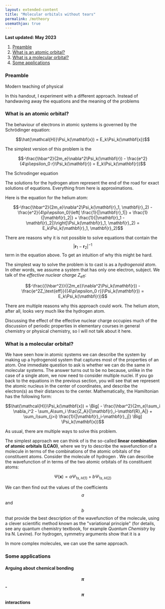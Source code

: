 ```yaml
---
layout: extended-content
title: "Molecular orbitals without tears"
permalink: /motheory
usemathjax: true
---
```


__Last updated: May 2023__

1. [Preamble](#preamble)
2. [What is an atomic orbital?](#atomic_orbitals)
3. [What is a molecular orbital?](#molecular_orbitals)
4. [Some applications](#applications)

<a name="preamble"></a>

### Preamble

Modern teaching of physical

In this handout, I experiment with a different approach. Instead of
handwaving away the equations and the meaning of the problems

<a name="atomic_orbitals"></a>

### What is an atomic orbital?

The behaviour of electrons in atomic systems is governed by the
Schrödinger equation:

$$\hat{\mathcal{H}}\Psi_k(\mathbf{x}) = E_k\Psi_k(\mathbf{x})$$

The simplest version of this problem is the

$$-\frac{\hbar^2}{2m_e}\nabla^2\Psi_k(\mathbf{r}) - \frac{e^2}{4\pi\epsilon_0 r}\Psi_k(\mathbf{r}) = E_k\Psi_k(\mathbf{r})$$

The Schrodinger equation

The solutions for the hydrogen atom represent the end of the road for exact solutions of equations. Everything from here is approximations.

Here is the equation for the helium atom:

$$-\frac{\hbar^2}{2m_e}\nabla^2\Psi_k(\mathbf{r}_1, \mathbf{r}_2) - \frac{e^2}{4\pi\epsilon_0}\left[ \frac{1}{|\mathbf{r}_1|} + \frac{1}{|\mathbf{r}_2|} + \frac{1}{|\mathbf{r}_1 - \mathbf{r}_2|}\right]\Psi_k(\mathbf{r}_1, \mathbf{r}_2) 
= E_k\Psi_k(\mathbf{r}_1, \mathbf{r}_2)$$

There are reasons why it is not possible to solve equations that contain
the $$|\mathbf{r}_1-\mathbf{r}_2|^{-1}$$ term in the equation above. To get an intuition of why this might be hard.

The simplest way to solve the problem is to cast is as a *hydrogenoid*
atom. In other words, we assume a system that has only one electron,
subject. We talk of the *effective nuclear charge* $Z_\text{eff}$:

$$-\frac{{\hbar^2}}{{2m_e}}\nabla^2\Psi_k(\mathbf{r}) - \frac{e^2Z_\text{eff}}{{4\pi\epsilon_0 r}}\Psi_k(\mathbf{r}) = E_k\Psi_k(\mathbf{r})$$

There are multiple reasons why this approach could work. The helium
atom, after all, looks very much like the hydrogen atom. 

Discussing the effect of the effective nuclear charge occupies much of the discussion of periodic properties in elementary courses in general chemistry or physical chemistry, so I will not talk about it here.

<a name="molecular_orbitals"></a>

### What is a molecular orbital?

We have seen how in atomic systems we can describe the system by making
up a hydrogenoid system that captures most of the properties of an atom.
One immediate question to ask is whether we can do the same in molecular
systems. The answer turns out to be no because, unlike in the case of a
single atom, we now need to consider multiple nuclei. If you go back to the equations in the previous section, you will see
that we represent the atomic nucleus in the center of coordinates, and
describe the electron(s) as their distances to the center.
Mathematically, the Hamiltonian has the following form:

$$\hat{\mathcal{H}}\Psi_k(\mathbf{x}) = \Big[ - \frac{\hbar^2}{2m_e}\sum_i \nabla_i^2 - \sum_A\sum_i \frac{Z_A}{|\mathbf{r}_i-\mathbf{R}_A|} + \sum_i\sum_{j>i} \frac{1}{|\mathbf{r}_i-\mathbf{r}_j|} \Big] \Psi_k(\mathbf{x})$$

As usual, there are multiple ways to solve this problem.

The simplest approach we can think of is the so-called **linear
combination of atomic orbitals (LCAO)**, where we try to describe the
wavefunction of a molecule in terms of the combinations of the atomic
orbitals of the constituent atoms. Consider the molecule of hydrogen .
We can describe the wavefunction of in terms of the two atomic orbitals
of its constituent atoms:

$$\Psi(\mathbf{x}) = a\Psi_{1s, H(1)} + b\Psi_{1s, H(2)}$$

We can then find out the values of the coefficients $$a$$ and $$b$$ that
provide the best description of the wavefunction of the molecule, using
a clever scientific method known as the "variational principle" (for details,
see any quantum chemistry textbook, for example _Quantum Chemistry_ by
Ira N. Levine). For hydrogen, symmetry arguments show that it is a 

In more complex molecules, we can use the same approach. 

<a name="applications"></a>

### Some applications

#### Arguing about chemical bonding

#### $$\pi$$-$$\pi$$ interactions
